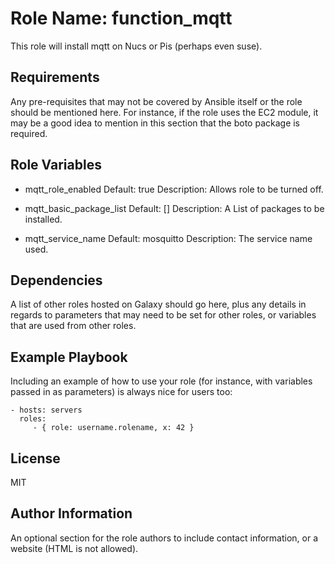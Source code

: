 # Role Name: function_mqtt

This role will install mqtt on Nucs or Pis (perhaps even suse).

## Requirements

Any pre-requisites that may not be covered by Ansible itself or the role should be mentioned here.
For instance, if the role uses the EC2 module, it may be a good idea to mention in this section that the boto package is required.

## Role Variables

* mqtt_role_enabled
    Default: true
    Description: Allows role to be turned off.

* mqtt_basic_package_list
    Default: []
    Description: A List of packages to be installed.

* mqtt_service_name
	Default: mosquitto
	Description:  The service name used.

## Dependencies

A list of other roles hosted on Galaxy should go here, plus any details in regards to parameters that may need to be set for other roles, or variables that are used from other roles.

## Example Playbook

Including an example of how to use your role (for instance, with variables passed in as parameters) is always nice for users too:

    - hosts: servers
      roles:
         - { role: username.rolename, x: 42 }

## License

MIT

## Author Information

An optional section for the role authors to include contact information, or a website (HTML is not allowed).
